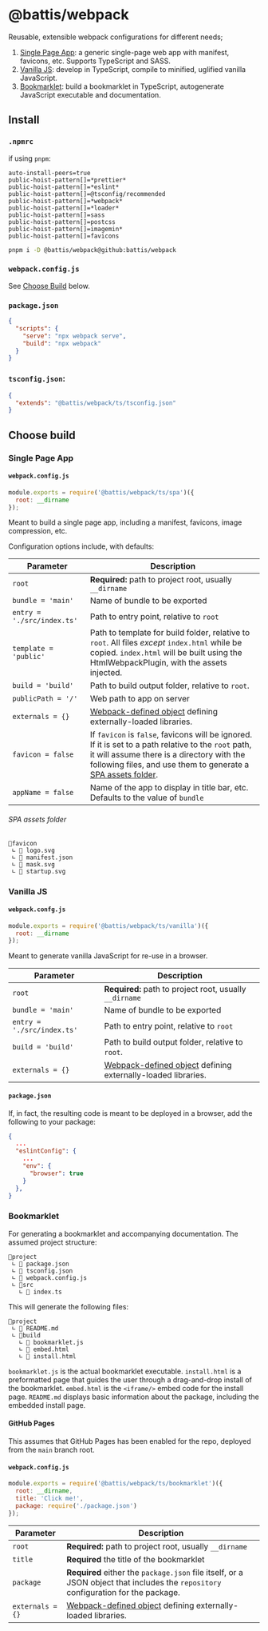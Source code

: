 # @battis/webpack

Reusable, extensible webpack configurations for different needs;

1. [Single Page App](#single-page-app): a generic single-page web app with manifest, favicons, etc. Supports TypeScript and SASS.
2. [Vanilla JS](#vanilla-js): develop in TypeScript, compile to minified, uglified vanilla JavaScript.
3. [Bookmarklet](#bookmarklet): build a bookmarklet in TypeScript, autogenerate JavaScript executable and documentation.

## Install

### `.npmrc`

if using `pnpm`:

```
auto-install-peers=true
public-hoist-pattern[]=*prettier*
public-hoist-pattern[]=*eslint*
public-hoist-pattern[]=@tsconfig/recommended
public-hoist-pattern[]=*webpack*
public-hoist-pattern[]=*loader*
public-hoist-pattern[]=sass
public-hoist-pattern[]=postcss
public-hoist-pattern[]=imagemin*
public-hoist-pattern[]=favicons
```

```bash
pnpm i -D @battis/webpack@github:battis/webpack
```

### `webpack.config.js`

See [Choose Build](#choose-build) below.

### `package.json`

```json
{
  "scripts": {
    "serve": "npx webpack serve",
    "build": "npx webpack"
  }
}
```

### `tsconfig.json`:

```json
{
  "extends": "@battis/webpack/ts/tsconfig.json"
}
```

## Choose build

### Single Page App

#### `webpack.config.js`

```js
module.exports = require('@battis/webpack/ts/spa')({
  root: __dirname
});
```

Meant to build a single page app, including a manifest, favicons, image compression, etc.

Configuration options include, with defaults:

| Parameter                  | Description                                                                                                                                                                                                                              |
| -------------------------- | ---------------------------------------------------------------------------------------------------------------------------------------------------------------------------------------------------------------------------------------- |
| `root`                     | **Required:** path to project root, usually `__dirname`                                                                                                                                                                                  |
| `bundle = 'main'`          | Name of bundle to be exported                                                                                                                                                                                                            |
| `entry = './src/index.ts'` | Path to entry point, relative to `root`                                                                                                                                                                                                  |
| `template = 'public'`      | Path to template for build folder, relative to `root`. All files _except_ `index.html` while be copied. `index.html` will be built using the HtmlWebpackPlugin, with the assets injected.                                                |
| `build = 'build'`          | Path to build output folder, relative to `root`.                                                                                                                                                                                         |
| `publicPath = '/'`         | Web path to app on server                                                                                                                                                                                                                |
| `externals = {}`           | [Webpack-defined object](https://webpack.js.org/configuration/externals/) defining externally-loaded libraries.                                                                                                                          |
| `favicon = false`          | If `favicon` is `false`, favicons will be ignored. If it is set to a path relative to the `root` path, it will assume there is a directory with the following files, and use them to generate a [SPA assets folder](#spa-assets-folder). |
| `appName = false`          | Name of the app to display in title bar, etc. Defaults to the value of `bundle`                                                                                                                                                          |

###### SPA assets folder

```
📂favicon
 ∟ 📄 logo.svg
 ∟ 📄 manifest.json
 ∟ 📄 mask.svg
 ∟ 📄 startup.svg
```

### Vanilla JS

#### `webpack.confg.js`

```js
module.exports = require('@battis/webpack/ts/vanilla')({
  root: __dirname
});
```

Meant to generate vanilla JavaScript for re-use in a browser.

| Parameter                  | Description                                                                                                     |
| -------------------------- | --------------------------------------------------------------------------------------------------------------- |
| `root`                     | **Required:** path to project root, usually `__dirname`                                                         |
| `bundle = 'main'`          | Name of bundle to be exported                                                                                   |
| `entry = './src/index.ts'` | Path to entry point, relative to `root`                                                                         |
| `build = 'build'`          | Path to build output folder, relative to `root`.                                                                |
| `externals = {}`           | [Webpack-defined object](https://webpack.js.org/configuration/externals/) defining externally-loaded libraries. |

#### `package.json`

If, in fact, the resulting code is meant to be deployed in a browser, add the following to your package:

```json
{
  ...
  "eslintConfig": {
    ...
    "env": {
      "browser": true
    }
  },
}
```

### Bookmarklet

For generating a bookmarklet and accompanying documentation. The assumed project structure:

```
📂project
 ∟ 📄 package.json
 ∟ 📄 tsconfig.json
 ∟ 📄 webpack.config.js
 ∟ 📂src
   ∟ 📄 index.ts
```

This will generate the following files:

```
📂project
 ∟ 📄 README.md
 ∟ 📂build
   ∟ 📄 bookmarklet.js
   ∟ 📄 embed.html
   ∟ 📄 install.html
```

`bookmarklet.js` is the actual bookmarklet executable. `install.html` is a preformatted page that guides the user through a drag-and-drop install of the bookmarklet. `embed.html` is the `<iframe/>` embed code for the install page. `README.md` displays basic information about the package, including the embedded install page.

#### GitHub Pages

This assumes that GitHub Pages has been enabled for the repo, deployed from the `main` branch root.

#### `webpack.config.js`

```js
module.exports = require('@battis/webpack/ts/bookmarklet')({
  root: __dirname,
  title: 'Click me!',
  package: require('./package.json')
});
```

| Parameter        | Description                                                                                                                        |
| ---------------- | ---------------------------------------------------------------------------------------------------------------------------------- |
| `root`           | **Required:** path to project root, usually `__dirname`                                                                            |
| `title`          | **Required** the title of the bookmarklet                                                                                          |
| `package`        | **Required** either the `package.json` file itself, or a JSON object that includes the `repository` configuration for the package. |
| `externals = {}` | [Webpack-defined object](https://webpack.js.org/configuration/externals/) defining externally-loaded libraries.                    |

